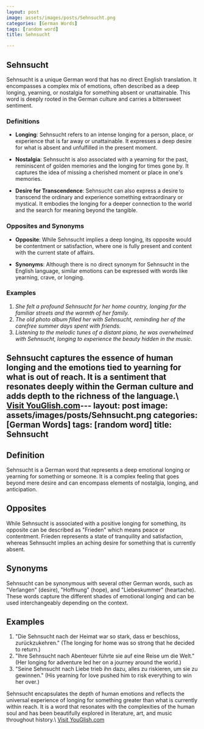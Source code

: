 ```yaml
---
layout: post
image: assets/images/posts/Sehnsucht.png
categories: [German Words]
tags: [random word]
title: Sehnsucht

---
```


## Sehnsucht

Sehnsucht is a unique German word that has no direct English translation. It encompasses a complex mix of emotions, often described as a deep longing, yearning, or nostalgia for something absent or unattainable. This word is deeply rooted in the German culture and carries a bittersweet sentiment.

### Definitions

- **Longing**: Sehnsucht refers to an intense longing for a person, place, or experience that is far away or unattainable. It expresses a deep desire for what is absent and unfulfilled in the present moment.

- **Nostalgia**: Sehnsucht is also associated with a yearning for the past, reminiscent of golden memories and the longing for times gone by. It captures the idea of missing a cherished moment or place in one's memories.

- **Desire for Transcendence**: Sehnsucht can also express a desire to transcend the ordinary and experience something extraordinary or mystical. It embodies the longing for a deeper connection to the world and the search for meaning beyond the tangible.

### Opposites and Synonyms

- **Opposite**: While Sehnsucht implies a deep longing, its opposite would be contentment or satisfaction, where one is fully present and content with the current state of affairs.

- **Synonyms**: Although there is no direct synonym for Sehnsucht in the English language, similar emotions can be expressed with words like yearning, crave, or longing.

### Examples

1. *She felt a profound Sehnsucht for her home country, longing for the familiar streets and the warmth of her family.*
2. *The old photo album filled her with Sehnsucht, reminding her of the carefree summer days spent with friends.*
3. *Listening to the melodic tunes of a distant piano, he was overwhelmed with Sehnsucht, longing to experience the beauty hidden in the music.*

Sehnsucht captures the essence of human longing and the emotions tied to yearning for what is out of reach. It is a sentiment that resonates deeply within the German culture and adds depth to the richness of the language.\ <a id="yg-widget-0" class="youglish-widget" data-query="Sehnsucht" data-lang="german" data-components="8412" data-auto-start="0" data-bkg-color="theme_light" data-title="How%20to%20pronounce%20Sehnsucht%20in%20German"  rel="nofollow" href="https://youglish.com">Visit YouGlish.com</a><script async src="https://youglish.com/public/emb/widget.js" charset="utf-8"></script>---
layout: post
image: assets/images/posts/Sehnsucht.png
categories: [German Words]
tags: [random word]
title: Sehnsucht
---

## Definition
Sehnsucht is a German word that represents a deep emotional longing or yearning for something or someone. It is a complex feeling that goes beyond mere desire and can encompass elements of nostalgia, longing, and anticipation.

## Opposites
While Sehnsucht is associated with a positive longing for something, its opposite can be described as "Frieden" which means peace or contentment. Frieden represents a state of tranquility and satisfaction, whereas Sehnsucht implies an aching desire for something that is currently absent.

## Synonyms
Sehnsucht can be synonymous with several other German words, such as "Verlangen" (desire), "Hoffnung" (hope), and "Liebeskummer" (heartache). These words capture the different shades of emotional longing and can be used interchangeably depending on the context.

## Examples
1. "Die Sehnsucht nach der Heimat war so stark, dass er beschloss, zurückzukehren." (The longing for home was so strong that he decided to return.)
2. "Ihre Sehnsucht nach Abenteuer führte sie auf eine Reise um die Welt." (Her longing for adventure led her on a journey around the world.)
3. "Seine Sehnsucht nach Liebe trieb ihn dazu, alles zu riskieren, um sie zu gewinnen." (His yearning for love pushed him to risk everything to win her over.)

Sehnsucht encapsulates the depth of human emotions and reflects the universal experience of longing for something greater than what is currently within reach. It is a word that resonates with the complexities of the human soul and has been beautifully explored in literature, art, and music throughout history.\ <a id="yg-widget-0" class="youglish-widget" data-query="Sehnsucht" data-lang="german" data-components="8412" data-auto-start="0" data-bkg-color="theme_light" data-title="How%20to%20pronounce%20Sehnsucht%20in%20German"  rel="nofollow" href="https://youglish.com">Visit YouGlish.com</a><script async src="https://youglish.com/public/emb/widget.js" charset="utf-8"></script>